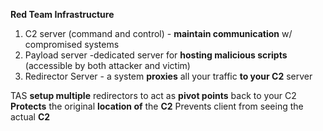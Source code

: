 **Red Team Infrastructure**

1. C2 server (command and control) - **maintain communication** w/ compromised systems
2. Payload server -dedicated server for **hosting malicious scripts** (accessible by both attacker and victim)
3. Redirector Server - a system **proxies** all your traffic **to your C2** server

TAS **setup multiple** redirectors to act as **pivot points** back to your C2
**Protects** the original **location of** the **C2**
Prevents client from seeing the actual **C2**